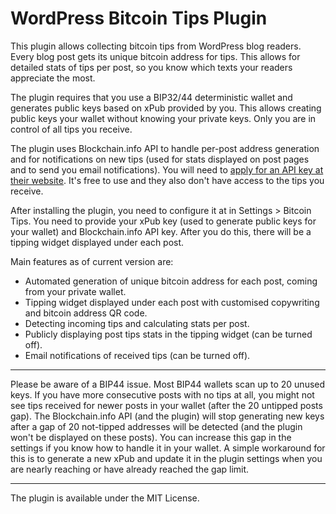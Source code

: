 # WordPress Bitcoin Tips Plugin

This plugin allows collecting bitcoin tips from WordPress blog readers. Every blog post gets its unique bitcoin address for tips. This allows for detailed stats of tips per post, so you know which texts your readers appreciate the most.

The plugin requires that you use a BIP32/44 deterministic wallet and generates public keys based on xPub provided by you. This allows creating public keys your wallet without knowing your private keys. Only you are in control of all tips you receive.

The plugin uses Blockchain.info API to handle per-post address generation and for notifications on new tips (used for stats displayed on post pages and to send you email notifications). You will need to [apply for an API key at their website](https://api.blockchain.info/customer/signup). It's free to use and they also don't have access to the tips you receive.

After installing the plugin, you need to configure it at in Settings > Bitcoin Tips. You need to provide your xPub key (used to generate public keys for your wallet) and Blockchain.info API key. After you do this, there will be a tipping widget displayed under each post.

Main features as of current version are:

* Automated generation of unique bitcoin address for each post, coming from your private wallet.
* Tipping widget displayed under each post with customised copywriting and bitcoin address QR code.
* Detecting incoming tips and calculating stats per post.
* Publicly displaying post tips stats in the tipping widget (can be turned off).
* Email notifications of received tips (can be turned off).

---

Please be aware of a BIP44 issue. Most BIP44 wallets scan up to 20 unused keys. If you have more consecutive posts with no tips at all, you might not see tips received for newer posts in your wallet (after the 20 untipped posts gap). The Blockchain.info API (and the plugin) will stop generating new keys after a gap of 20 not-tipped addresses will be detected (and the plugin won't be displayed on these posts). You can increase this gap in the settings if you know how to handle it in your wallet. A simple workaround for this is to generate a new xPub and update it in the plugin settings when you are nearly reaching or have already reached the gap limit.

---

The plugin is available under the MIT License.
